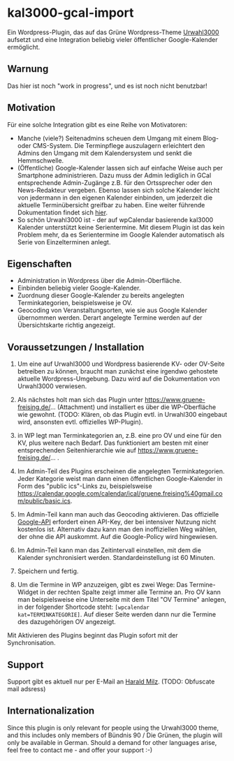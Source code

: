 # kal3000-gcal-import

Ein Wordpress-Plugin, das auf das Grüne Wordpress-Theme <a href="http://kre8tiv.de/urwahl3000/">Urwahl3000</a> aufsetzt und eine Integration beliebig vieler öffentlicher Google-Kalender ermöglicht.   
  
## Warnung

Das hier ist noch "work in progress", und es ist noch nicht benutzbar!   

## Motivation

Für eine solche Integration gibt es eine Reihe von Motivatoren:

* Manche (viele?) Seitenadmins scheuen dem Umgang mit einem Blog- oder CMS-System. Die Terminpflege auszulagern erleichtert den Admins den Umgang mit dem Kalendersystem und senkt die Hemmschwelle. 
* (Öffentliche) Google-Kalender lassen sich auf einfache Weise auch per Smartphone administrieren. Dazu muss der Admin lediglich in GCal entsprechende Admin-Zugänge z.B. für den Ortssprecher oder den News-Redakteur vergeben. Ebenso lassen sich solche Kalender leicht von jedermann in den eigenen Kalender einbinden, um jederzeit die aktuelle Terminübersicht greifbar zu haben. Eine weiter führende Dokumentation findet sich <a href="https://www.gruene-freising.de/... ">hier</a>. 
* So schön Urwahl3000 ist - der auf wpCalendar basierende kal3000 Kalender unterstützt keine Serientermine. Mit diesem Plugin ist das kein Problem mehr, da es Serientermine im Google Kalender automatisch als Serie von Einzelterminen anlegt.

## Eigenschaften

* Administration in Wordpress über die Admin-Oberfläche.
* Einbinden beliebig vieler Google-Kalender.
* Zuordnung dieser Google-Kalender zu bereits angelegten Terminkategorien, beispielsweise je OV.
* Geocoding von Veranstaltungsorten, wie sie aus Google Kalender übernommen werden. Derart angelegte Termine werden auf der Übersichtskarte richtig angezeigt.


## Voraussetzungen / Installation

1. Um eine auf Urwahl3000 und Wordpress basierende KV- oder OV-Seite betreiben zu können, braucht man zunächst eine irgendwo gehostete aktuelle Wordpress-Umgebung. Dazu wird auf die Dokumentation von Urwahl3000 verwiesen.

2. Als nächstes holt man sich das Plugin unter https://www.gruene-freising.de/... (Attachment) und installiert es über die WP-Oberfläche wie gewohnt. (TODO: Klären, ob das Plugin evtl. in Urwahl300 eingebaut wird, ansonsten evtl. offizielles WP-Plugin). 

3. in WP legt man Terminkategorien an, z.B. eine pro OV und eine für den KV, plus weitere nach Bedarf. Das funktioniert am besten mit einer entsprechenden Seitenhierarchie wie auf https://www.gruene-freising.de/... . 

4. Im Admin-Teil des Plugins erscheinen die angelegten Terminkategorien. Jeder Kategorie weist man dann einen öffentlichen Google-Kalender in Form des "public ics"-Links zu, beispielsweise <a href="https://calendar.google.com/calendar/ical/gruene.freising%40gmail.com/public/basic.ics">https://calendar.google.com/calendar/ical/gruene.freising%40gmail.com/public/basic.ics</a>. 

5. Im Admin-Teil kann man auch das Geocoding aktivieren. Das offizielle <a href="https://developers.google.com/maps/documentation/geocoding/start">Google-API</a> erfordert einen API-Key, der bei intensiver Nutzung nicht kostenlos ist. Alternativ dazu kann man den inoffiziellen Weg wählen, der ohne die API auskommt. Auf die Google-Policy wird hingewiesen.

6. Im Admin-Teil kann man das Zeitintervall einstellen, mit dem die Kalender synchronisiert werden. Standardeinstellung ist 60 Minuten.

7. Speichern und fertig.

8. Um die Termine in WP anzuzeigen, gibt es zwei Wege: Das Termine-Widget in der rechten Spalte zeigt immer alle Termine an. Pro OV kann man beispielsweise eine Unterseite mit dem Titel "OV Termine" anlegen, in der folgender Shortcode steht: <code>[wpcalendar kat=TERMINKATEGORIE]</code>. Auf dieser Seite werden dann nur die Termine des dazugehörigen OV angezeigt.

Mit Aktivieren des Plugins beginnt das Plugin sofort mit der Synchronisation.



## Support

Support gibt es aktuell nur per E-Mail an <a href="mailto:hm@seneca.muc.de">Harald Milz</a>. (TODO: Obfuscate mail adsress)


## Internationalization

Since this plugin is only relevant for people using the Urwahl3000 theme, and this includes only members of Bündnis 90 / Die Grünen, the plugin will only be available in German. Should a demand for other languages arise, feel free to contact me - and offer your support :-) 
















